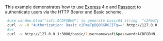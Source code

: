 This example demonstrates how to use [Express](http://expressjs.com/) 4.x and
[Passport](http://passportjs.org/) to authenticate users via the HTTP Bearer
and Basic scheme. 

```bash
 #use window.btoa("safi:ACDFGBHN") to generate basic64 string  "c2FmaTpBQ0RGR0JITg=="
 curl -v -H "Authorization: Basic c2FmaTpBQ0RGR0JITg==" http://127.0.0.1:3000/basic
 #or
 curl -v http://127.0.0.1:3000/basic/?username=safi&password:ACDFGBHN
```